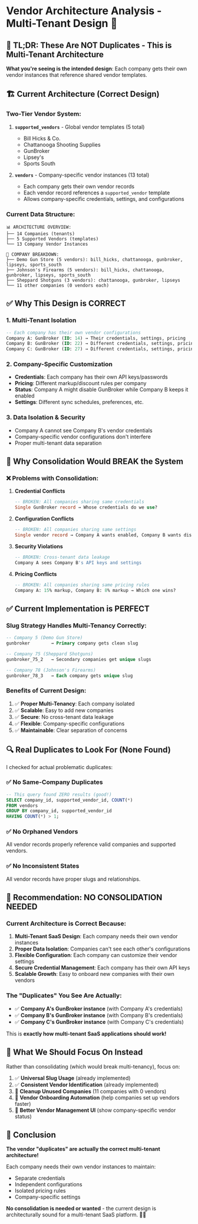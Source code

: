 # Vendor Architecture Analysis - Multi-Tenant Design 🏢

## 🎯 **TL;DR: These Are NOT Duplicates - This is Multi-Tenant Architecture**

**What you're seeing is the intended design**: Each company gets their own vendor instances that reference shared vendor templates.

## 🏗️ **Current Architecture (Correct Design)**

### **Two-Tier Vendor System:**

1. **`supported_vendors`** - Global vendor templates (5 total)
   - Bill Hicks & Co.
   - Chattanooga Shooting Supplies  
   - GunBroker
   - Lipsey's
   - Sports South

2. **`vendors`** - Company-specific vendor instances (13 total)
   - Each company gets their own vendor records
   - Each vendor record references a `supported_vendor` template
   - Allows company-specific credentials, settings, and configurations

### **Current Data Structure:**
```
📊 ARCHITECTURE OVERVIEW:
├── 14 Companies (tenants)
├── 5 Supported Vendors (templates)  
└── 13 Company Vendor Instances

🏢 COMPANY BREAKDOWN:
├── Demo Gun Store (5 vendors): bill_hicks, chattanooga, gunbroker, lipseys, sports_south
├── Johnson's Firearms (5 vendors): bill_hicks, chattanooga, gunbroker, lipseys, sports_south  
├── Sheppard Shotguns (3 vendors): chattanooga, gunbroker, lipseys
└── 11 other companies (0 vendors each)
```

## ✅ **Why This Design is CORRECT**

### **1. Multi-Tenant Isolation**
```sql
-- Each company has their own vendor configurations
Company A: GunBroker (ID: 14) → Their credentials, settings, pricing
Company B: GunBroker (ID: 22) → Different credentials, settings, pricing
Company C: GunBroker (ID: 27) → Different credentials, settings, pricing
```

### **2. Company-Specific Customization**
- **Credentials**: Each company has their own API keys/passwords
- **Pricing**: Different markup/discount rules per company
- **Status**: Company A might disable GunBroker while Company B keeps it enabled
- **Settings**: Different sync schedules, preferences, etc.

### **3. Data Isolation & Security**
- Company A cannot see Company B's vendor credentials
- Company-specific vendor configurations don't interfere
- Proper multi-tenant data separation

## 🚫 **Why Consolidation Would BREAK the System**

### **❌ Problems with Consolidation:**

1. **Credential Conflicts**
   ```sql
   -- BROKEN: All companies sharing same credentials
   Single GunBroker record → Whose credentials do we use?
   ```

2. **Configuration Conflicts**
   ```sql
   -- BROKEN: All companies sharing same settings
   Single vendor record → Company A wants enabled, Company B wants disabled
   ```

3. **Security Violations**
   ```sql
   -- BROKEN: Cross-tenant data leakage
   Company A sees Company B's API keys and settings
   ```

4. **Pricing Conflicts**
   ```sql
   -- BROKEN: All companies sharing same pricing rules
   Company A: 15% markup, Company B: 8% markup → Which one wins?
   ```

## ✅ **Current Implementation is PERFECT**

### **Slug Strategy Handles Multi-Tenancy Correctly:**
```sql
-- Company 5 (Demo Gun Store)
gunbroker        → Primary company gets clean slug

-- Company 75 (Sheppard Shotguns)  
gunbroker_75_2   → Secondary companies get unique slugs

-- Company 78 (Johnson's Firearms)
gunbroker_78_3   → Each company gets unique slug
```

### **Benefits of Current Design:**
1. ✅ **Proper Multi-Tenancy**: Each company isolated
2. ✅ **Scalable**: Easy to add new companies
3. ✅ **Secure**: No cross-tenant data leakage
4. ✅ **Flexible**: Company-specific configurations
5. ✅ **Maintainable**: Clear separation of concerns

## 🔍 **Real Duplicates to Look For (None Found)**

I checked for actual problematic duplicates:

### **✅ No Same-Company Duplicates**
```sql
-- This query found ZERO results (good!)
SELECT company_id, supported_vendor_id, COUNT(*)
FROM vendors 
GROUP BY company_id, supported_vendor_id
HAVING COUNT(*) > 1;
```

### **✅ No Orphaned Vendors**
All vendor records properly reference valid companies and supported vendors.

### **✅ No Inconsistent States**
All vendor records have proper slugs and relationships.

## 🎯 **Recommendation: NO CONSOLIDATION NEEDED**

### **Current Architecture is Correct Because:**

1. **Multi-Tenant SaaS Design**: Each company needs their own vendor instances
2. **Proper Data Isolation**: Companies can't see each other's configurations  
3. **Flexible Configuration**: Each company can customize their vendor settings
4. **Secure Credential Management**: Each company has their own API keys
5. **Scalable Growth**: Easy to onboard new companies with their own vendors

### **The "Duplicates" You See Are Actually:**
- ✅ **Company A's GunBroker instance** (with Company A's credentials)
- ✅ **Company B's GunBroker instance** (with Company B's credentials)  
- ✅ **Company C's GunBroker instance** (with Company C's credentials)

This is **exactly how multi-tenant SaaS applications should work!**

## 🚀 **What We Should Focus On Instead**

Rather than consolidating (which would break multi-tenancy), focus on:

1. ✅ **Universal Slug Usage** (already implemented)
2. ✅ **Consistent Vendor Identification** (already implemented)
3. 🔄 **Cleanup Unused Companies** (11 companies with 0 vendors)
4. 🔄 **Vendor Onboarding Automation** (help companies set up vendors faster)
5. 🔄 **Better Vendor Management UI** (show company-specific vendor status)

## 🎉 **Conclusion**

**The vendor "duplicates" are actually the correct multi-tenant architecture!** 

Each company needs their own vendor instances to maintain:
- Separate credentials
- Independent configurations  
- Isolated pricing rules
- Company-specific settings

**No consolidation is needed or wanted** - the current design is architecturally sound for a multi-tenant SaaS platform. 🏢✅






















